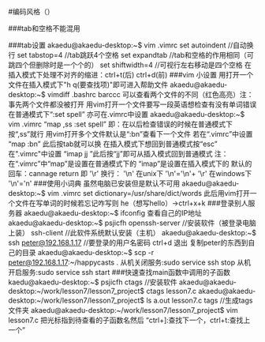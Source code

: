 #编码风格（）

###tab和空格不能混用

###tab设置
	akaedu@akaedu-desktop:~$ vim .vimrc
	set autoindent    //自动换行
	set tabstop=4     //tab跳跃4个空格
	set expandtab     //tab和空格的作用相同（可跳四个但删除时是一个个的）
	set shiftwidth=4  //可视行左右移动是四个空格
    在插入模式下处理不对齐的缩进：ctrl+t(后)  ctrl+d(前) 
###vim 小设置
    用打开一个文件在插入模式下"h q(要查找项)"即可进入帮助文件
    akaedu@akaedu-desktop:~$ vimdiff .bashrc barccc
    可以查看两个文件的不同（红色高亮）注：事先两个文件都没被打开
    用vim打开一个文件要写一段英语想检查有没有单词错误
    在普通模式下“:set spell”  亦可在.vimrc中设置
    akaedu@akaedu-desktop:~$ vim .vimrc 
    “map ,ss :set spell<cr>”
    即：在以后检查错误的时候在普通模式下按“,ss”就行
    用vim打开多个文件默认是“:bn”查看下一个文件
    若在“.vimrc”中设置  “map <tab> :bn<cr>” 此后按tab就可以换
    在插入模式下想回到普通模式按“esc”
    在".vimrc"中设置 “imap jj <esc>”此后按“jj”即可从插入模式回到普通模式
    注：在“.vimrc”中“map”是设置在普通模式下的 “imap”是设置在插入模式下的
    默认的回车：cannage return 即 '\r'  换行： '\n'
    在unix下 '\n'='\n'+ '\r'   在windows下 '\n'='n'
###使用小词典
    虽然电脑已安装但是默认不可用
    akaedu@akaedu-desktop:~$ vim .vimrc
    set dictionary=/usr/share/dict/words
    此后用vim打开一个文件在写单词的时候若忘记咋写则 he（想写hello）->ctrl+x+k
###登录别人服务器
    akaedu@akaedu-desktop:~$ ifconfig 查看自己的IP地址   
    akaedu@akaedu-desktop:~$ psjicfh openssh-server //安装软件（被登录电脑上装）
                                     ssh-client     //此软件系统默认安装（主机）
    akaedu@akaedu-desktop:~$ ssh peter@192.168.1.17 //要登录的用户名密码
    ctrl+d 退出 
    复制peter的东西到自己的目录
    akaedu@akaedu-desktop:~$ scp -r peter@192.168.1.17:~/happycasts .
    从机关闭服务:sudo service ssh stop
    从机开启服务:sudo service ssh start
###快速查找main函数中调用的子函数
    kaedu@akaedu-desktop:~$ psjicfh ctags //安装软件
    akaedu@akaedu-desktop:~/work/lesson7/lesson7_project$ ctags lesson7.c
    akaedu@akaedu-desktop:~/work/lesson7/lesson7_project$ ls
    a.out  lesson7.c  tags     //生成tags文件夹
    akaedu@akaedu-desktop:~/work/lesson7/lesson7_project$ vim lesson7.c
    把光标指到待查看的子函数名然后 “ctrl+]:查找下一个，ctrl+t:查找上一个”
